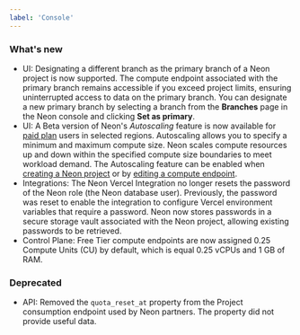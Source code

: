```yaml
---
label: 'Console'
---
```


### What's new

- UI: Designating a different branch as the primary branch of a Neon project is now supported. The compute endpoint associated with the primary branch remains accessible if you exceed project limits, ensuring uninterrupted access to data on the primary branch. You can designate a new primary branch by selecting a branch from the **Branches** page in the Neon console and clicking **Set as primary**.
- UI: A Beta version of Neon's _Autoscaling_ feature is now available for [paid plan](../docs/introduction/billing#neon-plans) users in selected regions. Autoscaling allows you to specify a minimum and maximum compute size. Neon scales compute resources up and down within the specified compute size boundaries to meet workload demand. The Autoscaling feature can be enabled when [creating a Neon project](../docs/manage/projects#create-a-project) or by [editing a compute endpoint](../docs/manage/endpoints#edit-a-compute-endpoint).
- Integrations: The Neon Vercel Integration no longer resets the password of the Neon role (the Neon database user). Previously, the password was reset to enable the integration to configure Vercel environment variables that require a password. Neon now stores passwords in a secure storage vault associated with the Neon project, allowing existing passwords to be retrieved.
- Control Plane: Free Tier compute endpoints are now assigned 0.25 Compute Units (CU) by default, which is equal 0.25 vCPUs and 1 GB of RAM.

### Deprecated

- API: Removed the `quota_reset_at` property from the Project consumption endpoint used by Neon partners. The property did not provide useful data.

